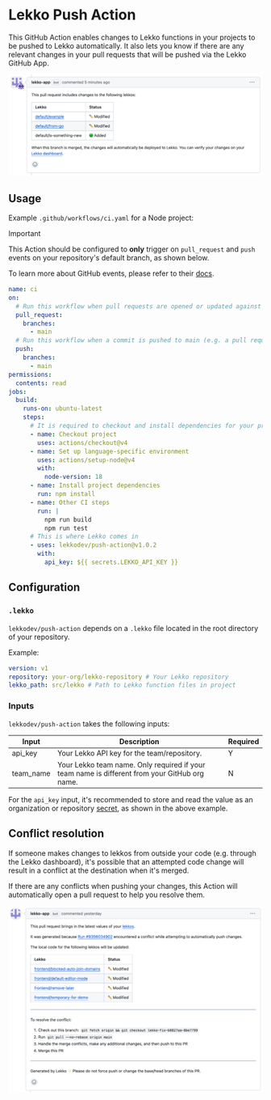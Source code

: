 # Lekko Push Action

This GitHub Action enables changes to Lekko functions in your projects to be pushed to Lekko automatically. It also lets you know if there are any relevant changes in your pull requests that will be pushed via the Lekko GitHub App.

![example comment](./public/comment.png)

## Usage

Example `.github/workflows/ci.yaml` for a Node project:

> [!IMPORTANT]
> This Action should be configured to **only** trigger on `pull_request` and `push` events on your repository's default branch, as shown below.
>
> To learn more about GitHub events, please refer to their [docs](https://docs.github.com/en/actions/using-workflows/events-that-trigger-workflows).

```yaml
name: ci
on:
  # Run this workflow when pull requests are opened or updated against main
  pull_request:
    branches:
      - main
  # Run this workflow when a commit is pushed to main (e.g. a pull request is merged)
  push:
    branches:
      - main
permissions:
  contents: read
jobs:
  build:
    runs-on: ubuntu-latest
    steps:
      # It is required to checkout and install dependencies for your project before the Lekko push step
      - name: Checkout project
        uses: actions/checkout@v4
      - name: Set up language-specific environment
        uses: actions/setup-node@v4
        with:
          node-version: 18
      - name: Install project dependencies
        run: npm install
      - name: Other CI steps
        run: |
          npm run build
          npm run test
      # This is where Lekko comes in
      - uses: lekkodev/push-action@v1.0.2
        with:
          api_key: ${{ secrets.LEKKO_API_KEY }}
```

## Configuration

### `.lekko`

`lekkodev/push-action` depends on a `.lekko` file located in the root directory of your repository.

Example:

```yaml
version: v1
repository: your-org/lekko-repository # Your Lekko repository
lekko_path: src/lekko # Path to Lekko function files in project
```

### Inputs

`lekkodev/push-action` takes the following inputs:

| Input     | Description                                                                                   | Required |
| --------- | --------------------------------------------------------------------------------------------- | -------- |
| api_key   | Your Lekko API key for the team/repository.                                                   | Y        |
| team_name | Your Lekko team name. Only required if your team name is different from your GitHub org name. | N        |

For the `api_key` input, it's recommended to store and read the value as an organization or repository [secret](https://docs.github.com/en/codespaces/managing-codespaces-for-your-organization/managing-development-environment-secrets-for-your-repository-or-organization), as shown in the above example.

## Conflict resolution

If someone makes changes to lekkos from outside your code (e.g. through the Lekko dashboard), it's possible that an attempted code change will result in a conflict at the destination when it's merged.

If there are any conflicts when pushing your changes, this Action will automatically open a pull request to help you resolve them.

![example conflict](./public/conflict.png)
